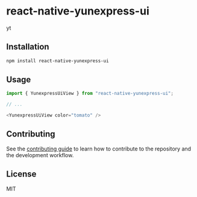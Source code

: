 # react-native-yunexpress-ui

yt

## Installation

```sh
npm install react-native-yunexpress-ui
```

## Usage

```js
import { YunexpressUiView } from "react-native-yunexpress-ui";

// ...

<YunexpressUiView color="tomato" />
```

## Contributing

See the [contributing guide](CONTRIBUTING.md) to learn how to contribute to the repository and the development workflow.

## License

MIT
